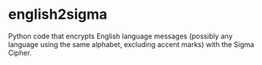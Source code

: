 # english2sigma
Python code that encrypts English language messages (possibly any language using the same alphabet, excluding accent marks) with the Sigma Cipher.
